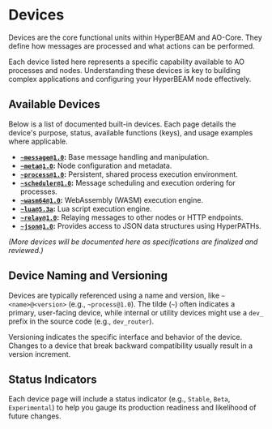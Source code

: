 # Devices

Devices are the core functional units within HyperBEAM and AO-Core. They define how messages are processed and what actions can be performed.

Each device listed here represents a specific capability available to AO processes and nodes. Understanding these devices is key to building complex applications and configuring your HyperBEAM node effectively.

## Available Devices

Below is a list of documented built-in devices. Each page details the device's purpose, status, available functions (keys), and usage examples where applicable.

*   **[`~message@1.0`](./message-at-1-0.md):** Base message handling and manipulation.
*   **[`~meta@1.0`](./meta-at-1-0.md):** Node configuration and metadata.
*   **[`~process@1.0`](./process-at-1-0.md):** Persistent, shared process execution environment.
*   **[`~scheduler@1.0`](./scheduler-at-1-0.md):** Message scheduling and execution ordering for processes.
*   **[`~wasm64@1.0`](./wasm64-at-1-0.md):** WebAssembly (WASM) execution engine.
*   **[`~lua@5.3a`](./lua-at-5-3a.md):** Lua script execution engine.
*   **[`~relay@1.0`](./relay-at-1-0.md):** Relaying messages to other nodes or HTTP endpoints.
*   **[`~json@1.0`](./json-at-1-0.md):** Provides access to JSON data structures using HyperPATHs.

*(More devices will be documented here as specifications are finalized and reviewed.)*

## Device Naming and Versioning

Devices are typically referenced using a name and version, like `~<name>@<version>` (e.g., `~process@1.0`). The tilde (`~`) often indicates a primary, user-facing device, while internal or utility devices might use a `dev_` prefix in the source code (e.g., `dev_router`).

Versioning indicates the specific interface and behavior of the device. Changes to a device that break backward compatibility usually result in a version increment.

## Status Indicators

Each device page will include a status indicator (e.g., `Stable`, `Beta`, `Experimental`) to help you gauge its production readiness and likelihood of future changes.
